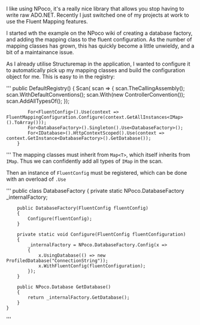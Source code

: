 I like using NPoco, it's a really nice library that allows you stop having to write raw ADO.NET. Recently I just switched one of my projects at work to use the Fluent Mapping features.

I started wth the example on the NPoco wiki of creating a database factory, and adding the mapping class to the fluent configuration. As the number of mapping classes has grown, this has quickly become a little unwieldy, and a bit of a maintainance issue.

As I already utilise Structuremap in the application, I wanted to configure it to automatically pick up my mapping classes and build the configuration object for me. This is easy to in the registry:

'''
		public DefaultRegistry()
		{
			Scan(
				scan =>
				{
					scan.TheCallingAssembly();
					scan.WithDefaultConventions();
					scan.With(new ControllerConvention());
					scan.AddAllTypesOf<IMap>();
				});

			For<FluentConfig>().Use(context => FluentMappingConfiguration.Configure(context.GetAllInstances<IMap>().ToArray()));
			For<DatabaseFactory>().Singleton().Use<DatabaseFactory>();
			For<IDatabase>().HttpContextScoped().Use(context => context.GetInstance<DatabaseFactory>().GetDatabase());
		}
'''
The mapping classes must inherit from `Map<T>`, which itself inherits from `IMap`. Thus we can confidently add all types of `IMap` in the scan.

Then an instance of `FluentConfig` must be registered, which can be done with an overload of `.Use`

'''
	public class DatabaseFactory
	{
		private static NPoco.DatabaseFactory _internalFactory;

		public DatabaseFactory(FluentConfig fluentConfig)
		{
			Configure(fluentConfig);
		}

		private static void Configure(FluentConfig fluentConfiguration)
		{
			_internalFactory = NPoco.DatabaseFactory.Config(x =>
			{
				x.UsingDatabase(() => new ProfiledDatabase("ConnectionString"));
				x.WithFluentConfig(fluentConfiguration);
			});
		}

		public NPoco.Database GetDatabase()
		{
			return _internalFactory.GetDatabase();
		}
	}
'''
